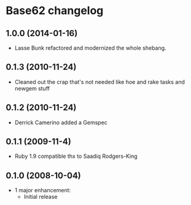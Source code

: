 # Base62 changelog

## 1.0.0 (2014-01-16)

* Lasse Bunk refactored and modernized the whole shebang.

## 0.1.3 (2010-11-24)

* Cleaned out the crap that's not needed like hoe and rake tasks and newgem stuff

## 0.1.2 (2010-11-24)

* Derrick Camerino added a Gemspec

## 0.1.1 (2009-11-4)

* Ruby 1.9 compatible thx to Saadiq Rodgers-King

## 0.1.0 (2008-10-04)

* 1 major enhancement:
  * Initial release
